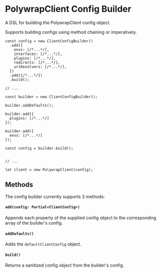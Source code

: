 # PolywrapClient Config Builder

A DSL for building the PolywrapClient config object. 

Supports building configs using method chaining or imperatively.

```typescript=
const config = new ClientConfigBuilder()
  .add({
    envs: [/*...*/],
    interfaces: [/*...*/],
    plugins: [/*...*/],
    redirects: [/*...*/],
    uriResolvers: [/*...*/],
  })
  .add({/*...*/})
  .build();

// ...

const builder = new ClientConfigBuilder();

builder.addDefaults();

builder.add({
  plugins: [/*...*/]
});

builder.add({
  envs: [/*...*/]
});

const config = builder.build();


// ...

let client = new PolywrapClient(config);
```

## Methods

The config builder currently supports 3 methods:

#### `add(config: Partial<ClientConfig>)`
Appends each property of the supplied config object to the corresponding array of the builder's config.

#### `addDefaults()`
Adds the `defaultClientConfig` object.

#### `build()`
Returns a sanitized config object from the builder's config.
